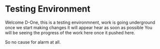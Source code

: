 # Testing Environment
Welcome D-One, this is a testing environmnent, work is going underground once we start making changes it will appear hear as soon as possible
You will be seeing the progress of the work here once it pushed here.

So no cause for alarm at all.
